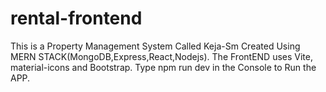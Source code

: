 # rental-frontend
This is a Property Management  System Called Keja-Sm
Created Using MERN STACK(MongoDB,Express,React,Nodejs).
The FrontEND uses Vite, material-icons and Bootstrap.
Type npm run dev in the Console to Run the APP.

